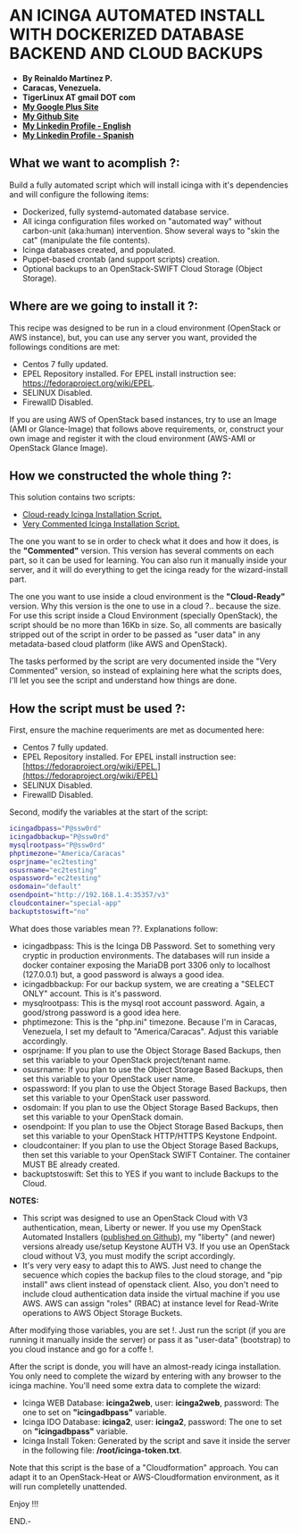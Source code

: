 # AN ICINGA AUTOMATED INSTALL WITH DOCKERIZED DATABASE BACKEND AND CLOUD BACKUPS

- **By Reinaldo Martínez P.**
- **Caracas, Venezuela.**
- **TigerLinux AT gmail DOT com**
- **[My Google Plus Site](https://plus.google.com/+ReinaldoMartinez)**
- **[My Github Site](https://github.com/tigerlinux)**
- **[My Linkedin Profile - English](https://ve.linkedin.com/in/tigerlinux/en)**
- **[My Linkedin Profile - Spanish](https://ve.linkedin.com/in/tigerlinux/es)**


## What we want to acomplish ?:

Build a fully automated script which will install icinga with it's dependencies and will configure the following items:

* Dockerized, fully systemd-automated database service.
* All icinga configuration files worked on "automated way" without carbon-unit (aka:human) intervention. Show several ways to "skin the cat" (manipulate the file contents).
* Icinga databases created, and populated.
* Puppet-based crontab (and support scripts) creation.
* Optional backups to an OpenStack-SWIFT Cloud Storage (Object Storage).


## Where are we going to install it ?:

This recipe was designed to be run in a cloud environment (OpenStack or AWS instance), but, you can use any server you want, provided the followings conditions are met:

* Centos 7 fully updated.
* EPEL Repository installed. For EPEL install instruction see: https://fedoraproject.org/wiki/EPEL.
* SELINUX Disabled.
* FirewallD Disabled.


If you are using AWS of OpenStack based instances, try to use an Image (AMI or Glance-Image) that follows above requirements, or, construct your own image and register it with the cloud environment (AWS-AMI or OpenStack Glance Image).


## How we constructed the whole thing ?:

This solution contains two scripts:

* [Cloud-ready Icinga Installation Script.](https://github.com/tigerlinux/tigerlinux-extra-recipes/tree/master/recipes/monitoring/icinga-automated-install-for-the-cloud/scripts/icinga-automated-install-cloud.sh "Icinga Automated Install Script - Cloud Version")
* [Very Commented Icinga Installation Script.](https://github.com/tigerlinux/tigerlinux-extra-recipes/tree/master/recipes/monitoring/icinga-automated-install-for-the-cloud/scripts/icinga-automated-install-with-comments.sh "Icinga Automated Install Script - Commented Version")

The one you want to se in order to check what it does and how it does, is the **"Commented"** version. This version has several comments on each part, so it can be used for learning. You can also run it manually inside your server, and it will do everything to get the icinga ready for the wizard-install part.

The one you want to use inside a cloud environment is the **"Cloud-Ready"** version. Why this version is the one to use in a cloud ?.. because the size. For use this script inside a Cloud Environment (specially OpenStack), the script should be no more than 16Kb in size. So, all comments are basically stripped out of the script in order to be passed as "user data" in any metadata-based cloud platform (like AWS and OpenStack).

The tasks performed by the script are very documented inside the "Very Commented" version, so instead of explaining here what the scripts does, I'll let you see the script and understand how things are done.


## How the script must be used ?:

First, ensure the machine requeriments are met as documented here:

* Centos 7 fully updated.
* EPEL Repository installed. For EPEL install instruction see: [https://fedoraproject.org/wiki/EPEL.](https://fedoraproject.org/wiki/EPEL)
* SELINUX Disabled.
* FirewallD Disabled.

Second, modify the variables at the start of the script:

```bash
icingadbpass="P@ssw0rd"
icingadbbackup="P@ssw0rd"
mysqlrootpass="P@ssw0rd"
phptimezone="America/Caracas"
osprjname="ec2testing"
osusrname="ec2testing"
ospassword="ec2testing"
osdomain="default"
osendpoint="http://192.168.1.4:35357/v3"
cloudcontainer="special-app"
backuptstoswift="no"
```

What does those variables mean ??. Explanations follow:

* icingadbpass: This is the Icinga DB Password. Set to something very cryptic in production environments. The databases will run inside a docker container exposing the MariaDB port 3306 only to localhost (127.0.0.1) but, a good password is always a good idea.
* icingadbbackup: For our backup system, we are creating a "SELECT ONLY" account. This is it's password.
* mysqlrootpass: This is the mysql root account password. Again, a good/strong password is a good idea here.
* phptimezone: This is the "php.ini" timezone. Because I'm in Caracas, Venezuela, I set my default to "America/Caracas". Adjust this variable accordingly.
* osprjname: If you plan to use the Object Storage Based Backups, then set this variable to your OpenStack project/tenant name.
* osusrname: If you plan to use the Object Storage Based Backups, then set this variable to your OpenStack user name.
* ospassword: If you plan to use the Object Storage Based Backups, then set this variable to your OpenStack user password.
* osdomain: If you plan to use the Object Storage Based Backups, then set this variable to your OpenStack domain.
* osendpoint: If you plan to use the Object Storage Based Backups, then set this variable to your OpenStack HTTP/HTTPS Keystone Endpoint.
* cloudcontainer: If you plan to use the Object Storage Based Backups, then set this variable to your OpenStack SWIFT Container. The container MUST BE already created.
* backuptstoswift: Set this to YES if you want to include Backups to the Cloud.

**NOTES:**

* This script was designed to use an OpenStack Cloud with V3 authentication, mean, Liberty or newer. If you use my OpenStack Automated Installers ([published on Github](https://github.com/tigerlinux)), my "liberty" (and newer) versions already use/setup Keystone AUTH V3. If you use an OpenStack cloud without V3, you must modify the script accordingly.
* It's very very easy to adapt this to AWS. Just need to change the secuence which copies the backup files to the cloud storage, and "pip install" aws client instead of openstack client. Also, you don't need to include cloud authentication data inside the virtual machine if you use AWS. AWS can assign "roles" (RBAC) at instance level for Read-Write operations to AWS Object Storage Buckets.

After modifying those variables, you are set !. Just run the script (if you are running it manually inside the server) or pass it as "user-data" (bootstrap) to you cloud instance and go for a coffe !.

After the script is donde, you will have an almost-ready icinga installation. You only need to complete the wizard by entering with any browser to the icinga machine. You'll need some extra data to complete the wizard:

* Icinga WEB Database: **icinga2web**, user: **icinga2web**, password: The one to set on **"icingadbpass"** variable.
* Icinga IDO Database: **icinga2**, user: **icinga2**, password: The one to set on **"icingadbpass"** variable.
* Icinga Install Token: Generated by the script and save it inside the server in the following file: **/root/icinga-token.txt**.

Note that this script is the base of a "Cloudformation" approach. You can adapt it to an OpenStack-Heat or AWS-Cloudformation environment, as it will run completelly unattended.

Enjoy !!!

END.-

